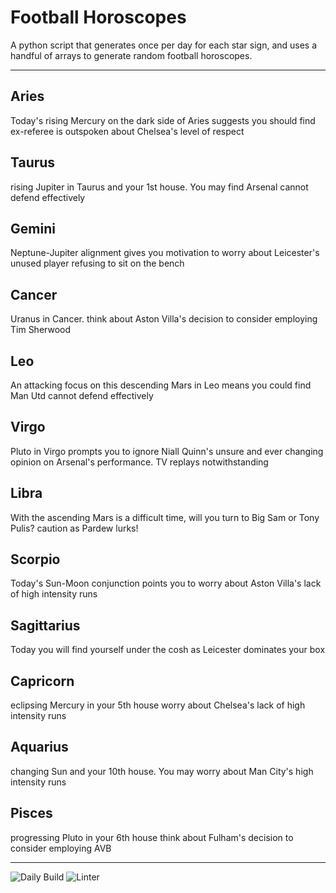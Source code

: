 # Football Horoscopes

A python script that generates once per day for each star sign, and uses a handful of arrays to generate random football horoscopes.

---

<!-- horoscopes_item starts -->
<h2>Aries</h2><p>Today's rising Mercury on the dark side of Aries suggests you should find ex-referee is outspoken about Chelsea's level of respect</p><h2>Taurus</h2><p>rising Jupiter in Taurus and your 1st house. You may find Arsenal cannot defend effectively</p><h2>Gemini</h2><p>Neptune-Jupiter alignment gives you motivation to worry about Leicester's unused player refusing to sit on the bench</p><h2>Cancer</h2><p>Uranus in Cancer. think about Aston Villa's decision to consider employing Tim Sherwood</p><h2>Leo</h2><p>An attacking focus on this descending Mars in Leo means you could find Man Utd cannot defend effectively</p><h2>Virgo</h2><p>Pluto in Virgo prompts you to ignore Niall Quinn's unsure and ever changing opinion on Arsenal's performance. TV replays notwithstanding</p><h2>Libra</h2><p>With the ascending Mars is a difficult time, will you turn to Big Sam or Tony Pulis? caution as Pardew lurks!</p><h2>Scorpio</h2><p>Today's Sun-Moon conjunction points you to worry about Aston Villa's lack of high intensity runs</p><h2>Sagittarius</h2><p>Today you will find yourself under the cosh as Leicester dominates your box</p><h2>Capricorn</h2><p>eclipsing Mercury in your 5th house worry about Chelsea's lack of high intensity runs</p><h2>Aquarius</h2><p>changing Sun and your 10th house. You may worry about Man City's high intensity runs</p><h2>Pisces</h2><p>progressing Pluto in your 6th house think about Fulham's decision to consider employing AVB</p>
<!-- horoscopes_item ends -->

---

![Daily Build](https://github.com/MatBenfield/horofootball.thechels.uk/workflows/Daily%20Build/badge.svg) ![Linter](https://github.com/MatBenfield/horofootball.thechels.uk/workflows/Linter/badge.svg)
